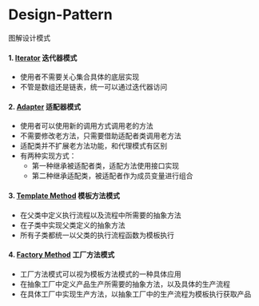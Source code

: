 # Design-Pattern
图解设计模式

#### 1. [Iterator](./src/iterator) 迭代器模式
* 使用者不需要关心集合具体的底层实现
* 不管是数组还是链表，统一可以通过迭代器访问

#### 2. [Adapter](./src/adapter) 适配器模式
* 使用者可以使用新的调用方式调用老的方法
* 不需要修改老方法，只需要借助适配者类调用老方法
* 适配类并不扩展老方法功能，和代理模式有区别
* 有两种实现方式：
  * 第一种继承被适配者类，适配方法使用接口实现
  * 第二种继承适配类，被适配者作为成员变量进行组合
  
#### 3. [Template Method](./src/templateMethod) 模板方法模式
* 在父类中定义执行流程以及流程中所需要的抽象方法
* 在子类中实现父类定义的抽象方法
* 所有子类都统一以父类的执行流程函数为模板执行

#### 4. [Factory Method](./src/factoryMethod) 工厂方法模式
* 工厂方法模式可以视为模板方法模式的一种具体应用
* 在抽象工厂中定义产品生产所需要的抽象方法，以及具体的生产流程
* 在具体工厂中实现生产方法，以抽象工厂中的生产流程为模板执行获取产品

